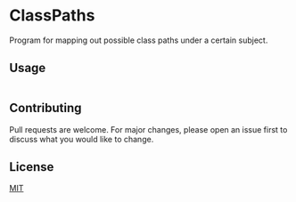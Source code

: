 # ClassPaths

Program for mapping out possible class paths under a certain subject.


## Usage

```c++

```

## Contributing
Pull requests are welcome. For major changes, please open an issue first to discuss what you would like to change.

## License
[MIT](https://choosealicense.com/licenses/mit/)